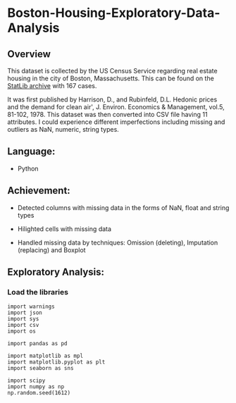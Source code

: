 # Boston-Housing-Exploratory-Data-Analysis

## Overview

This dataset is collected by the US Census Service regarding real estate housing 
in the city of Boston, Massachusetts. This can be found on the [StatLib archive](http://lib.stat.cmu.edu/datasets/boston) with 167 cases.

It was first published by Harrison, D., and Rubinfeld, D.L. Hedonic prices and the demand for clean air', J. Environ. Economics & Management, vol.5, 81-102, 1978.
This dataset was then converted into CSV file having 11 attributes. I could experience different imperfections including missing and outliers as NaN, numeric, string types. 

## Language:

- Python

## Achievement:

- Detected columns with missing data in the forms of NaN, float and string types

- Hilighted cells with missing data

- Handled missing data by techniques: Omission (deleting), Imputation (replacing) and Boxplot

## Exploratory Analysis:

### Load the libraries
```
import warnings
import json
import sys
import csv
import os

import pandas as pd

import matplotlib as mpl
import matplotlib.pyplot as plt
import seaborn as sns

import scipy
import numpy as np
np.random.seed(1612)
```

